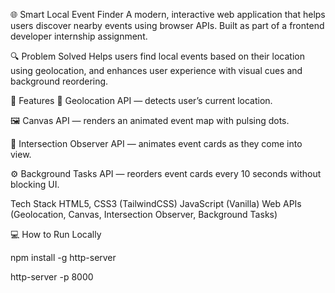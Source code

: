 🌐 Smart Local Event Finder
A modern, interactive web application that helps users discover nearby events using browser APIs. Built as part of a frontend developer internship assignment.

🔍 Problem Solved
Helps users find local events based on their location using geolocation, and enhances user experience with visual cues and background reordering.

🚀 Features
📍 Geolocation API — detects user’s current location.

🖼️ Canvas API — renders an animated event map with pulsing dots.

👀 Intersection Observer API — animates event cards as they come into view.

⚙️ Background Tasks API — reorders event cards every 10 seconds without blocking UI.


Tech Stack
HTML5, CSS3 (TailwindCSS)
JavaScript (Vanilla)
Web APIs (Geolocation, Canvas, Intersection Observer, Background Tasks)

💻 How to Run Locally

npm install -g http-server

http-server -p 8000
